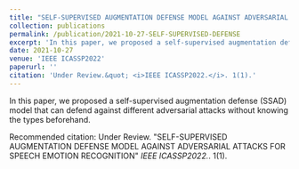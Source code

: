 ```yaml
---
title: "SELF-SUPERVISED AUGMENTATION DEFENSE MODEL AGAINST ADVERSARIAL ATTACKS FOR SPEECH EMOTION RECOGNITION"
collection: publications
permalink: /publication/2021-10-27-SELF-SUPERVISED-DEFENSE
excerpt: 'In this paper, we proposed a self-supervised augmentation defense (SSAD) model that can defend against different adversarial attacks without knowing the types beforehand.'
date: 2021-10-27
venue: 'IEEE ICASSP2022'
paperurl: ''
citation: 'Under Review.&quot; <i>IEEE ICASSP2022.</i>. 1(1).'
---
```

In this paper, we proposed a self-supervised augmentation defense (SSAD) model that can defend against different adversarial attacks without knowing the types beforehand.

<!-- [Download paper here](https://ieeexplore.ieee.org/abstract/document/9591505) -->

Recommended citation: Under Review. "SELF-SUPERVISED AUGMENTATION DEFENSE MODEL AGAINST ADVERSARIAL ATTACKS FOR SPEECH EMOTION RECOGNITION" <i>IEEE ICASSP2022.</i>. 1(1).
